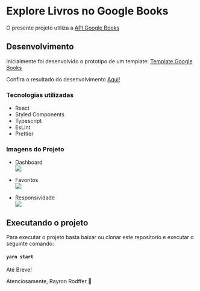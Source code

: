 # Explore Livros no Google Books

O presente projeto utiliza a [API Google Books](https://developers.google.com/books/)



## Desenvolvimento

Inicialmente foi desenvolvido o prototipo de um template: [Template Google Books](https://www.figma.com/file/kOqJgKvdaMcqG7n3HGkXQB/Explore-Google-Books?node-id=0%3A1)

Confira o resultado do desenvolvimento [Aqui!](https://eloquent-leavitt-a86bb6.netlify.app/)

### Tecnologias utilizadas
- React
- Styled Components
- Typescript
- EsLint
- Prettier

### Imagens do Projeto
- Dashboard
  <br>
![](https://media.giphy.com/media/aoUeB8qm4lumlQ4xh0/giphy.gif)

- Favoritos
  <br>
![](https://media.giphy.com/media/ODEHkmYA00qkrDrC4t/giphy.gif)

- Responsividade
  <br>
![](https://media.giphy.com/media/d2k30gjy6l1OVRrjmn/giphy.gif)

## Executando o projeto

Para executar o projeto basta baixar ou clonar
este repositorio e executar o seguinte comando:
#### `yarn start`

Até Breve!

Atenciosamente, Rayron Rodffer 🚀
